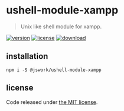 # ushell-module-xampp
> Unix like shell module for xampp.

[![version][version-image]][version-url]
[![license][license-image]][license-url]
[![download][download-image]][download-url]

## installation
```shell
npm i -S @jswork/ushell-module-xampp
```

## license
Code released under [the MIT license](https://github.com/afeiship/ushell-module-xampp/blob/master/LICENSE.txt).

[version-image]: https://img.shields.io/npm/v/@jswork/ushell-module-xampp
[version-url]: https://npmjs.org/package/@jswork/ushell-module-xampp

[license-image]: https://img.shields.io/npm/l/@jswork/ushell-module-xampp
[license-url]: https://github.com/afeiship/ushell-module-xampp/blob/master/LICENSE.txt

[download-image]: https://img.shields.io/npm/dm/@jswork/ushell-module-xampp
[download-url]: https://www.npmjs.com/package/@jswork/ushell-module-xampp
